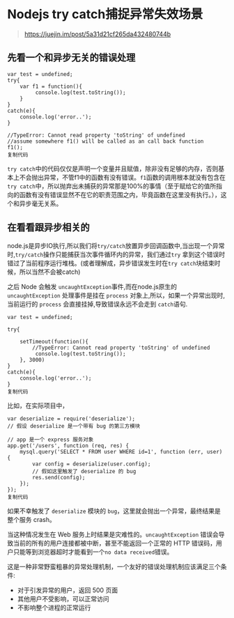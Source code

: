 # Nodejs try catch捕捉异常失效场景

> https://juejin.im/post/5a31d21cf265da432480744b

## 先看一个和异步无关的错误处理

```
var test = undefined;
try{
    var f1 = function(){
         console.log(test.toString());  
    }
}
catch(e){
    console.log('error..');
}

//TypeError: Cannot read property 'toString' of undefined
//assume somewhere f1() will be called as an call back function
f1();
复制代码
```

`try catch`中的代码仅仅是声明一个变量并且赋值，除非没有足够的内存，否则基本上不会抛出异常，不管f1中的函数有没有错误。`f1`函数的调用根本就没有包含在`try catch`中，所以抛弃出未捕获的异常那是100%的事情（至于赋给它的值所指向的函数有没有错误显然不在它的职责范围之内，毕竟函数在这里没有执行。），这个和异步毫无关系。

## 在看看跟异步相关的

node.js是异步IO执行,所以我们将`try/catch`放置异步回调函数中,当出现一个异常时,`try/catch`操作只能捕获当次事件循环内的异常，我们通过`try` 拿到这个错误时错过了当前程序运行堆栈。(或者理解成，异步错误发生时在`try catch`块结束时候，所以当然不会被catch)

之后 Node 会触发 `uncaughtException`事件,而在node.js原生的`uncaughtException` 处理事件是挂在 `process` 对象上,所以，如果一个异常出现时,当前运行的 `process` 会直接挂掉,导致错误永远不会走到 `catch`语句.

```
var test = undefined;

try{
    
    setTimeout(function(){
    	//TypeError: Cannot read property 'toString' of undefined
         console.log(test.toString());  
    }, 3000)
}
catch(e){
    console.log('error..');
}
复制代码
```

比如，在实际项目中，

```
var deserialize = require('deserialize'); 
// 假设 deserialize 是一个带有 bug 的第三方模块

// app 是一个 express 服务对象
app.get('/users', function (req, res) {
    mysql.query('SELECT * FROM user WHERE id=1', function (err, user) {
        var config = deserialize(user.config); 
        // 假如这里触发了 deserialize 的 bug
        res.send(config);
    });
});
复制代码
```

如果不幸触发了 `deserialize` 模块的 `bug`，这里就会抛出一个异常，最终结果是整个服务 crash。

当这种情况发生在 Web 服务上时结果是灾难性的。`uncaughtException` 错误会导致当前的所有的用户连接都被中断，甚至不能返回一个正常的 HTTP 错误码，用户只能等到浏览器超时才能看到一个`no data received`错误。

这是一种非常野蛮粗暴的异常处理机制，一个友好的错误处理机制应该满足三个条件:

- 对于引发异常的用户，返回 500 页面
- 其他用户不受影响，可以正常访问
- 不影响整个进程的正常运行